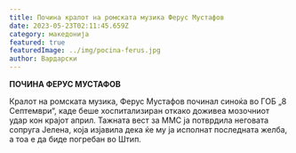 ```yaml
---
title: Почина кралот на ромската музика Ферус Мустафов
date: 2023-05-23T02:11:45.659Z
category: македонија
featured: true
featuredImage: ../img/pocina-ferus.jpg
author: Вардарски
---
```

<!--StartFragment-->

**ПОЧИНА ФЕРУС МУСТАФОВ**

Кралот на ромската музика, Ферус Мустафов починал синоќа во ГОБ „8 Септември“, каде беше хоспитализиран откако доживеа мозочниот удар кон крајот април. Тажната вест за ММС ја потврдила неговата сопруга Јелена, која изјавила дека ќе му ја исполнат последната желба, а тоа е да биде погребан во Штип.

<!--EndFragment-->
